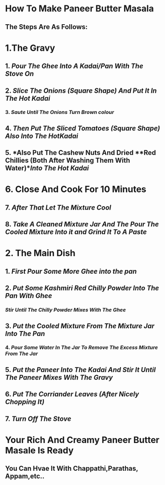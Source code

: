 # **How To Make Paneer Butter Masala**
## **The Steps Are As Follows:**
# 1.**The Gravy**
##  1. *Pour The **Ghee** Into A **Kadai/Pan**  With The Stove On*
##  2. *Slice The **Onions** (Square Shape) And Put  It In The Hot **Kadai***
###  3. *Saute Until The **Onions** Turn Brown colour*
##  4. *Then Put The  Sliced **Tomatoes (Square Shape)** Also Into The Hot**Kadai***
##  5. *Also Put The **Cashew Nuts** And Dried **Red Chillies (Both After Washing Them With Water)**Into The Hot **Kadai***
#  6. **Close And Cook For 10 Minutes**
##  7. *After That Let The Mixture Cool*
##  8. *Take A Cleaned Mixture Jar And The Pour The Cooled Mixture Into it and Grind It To A Paste*
# 2. **The Main Dish**
##  1. *First Pour Some More **Ghee** into the pan*
##  2. *Put Some **Kashmiri Red Chilly Powder** Into The **Pan With Ghee***
### *Stir Until The Chilly Powder Mixes With The Ghee*
##  3. *Put the **Cooled Mixture** From The Mixture Jar Into The Pan*
### 4. *Pour Some Water In The Jar To Remove The Excess **Mixture** From The Jar*
##  5. *Put the **Paneer** Into The **Kadai** And Stir It Until The Paneer Mixes With The Gravy*
##  6. *Put The **Corriander Leaves (After Nicely Chopping It)***
##  7. *Turn Off The Stove*


# **Your Rich And Creamy Paneer Butter Masale Is Ready**
## **You Can Hvae It With Chappathi,Parathas, Appam,etc..** 